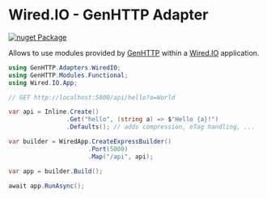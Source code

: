# Wired.IO - GenHTTP Adapter

[![nuget Package](https://img.shields.io/nuget/v/GenHTTP.Adapters.WiredIO.svg)](https://www.nuget.org/packages/GenHTTP.Adapters.WiredIO/)

Allows to use modules provided by [GenHTTP](https://genhttp.org) within a
[Wired.IO](https://github.com/MDA2AV/Wired.IO) application.

```csharp
using GenHTTP.Adapters.WiredIO;
using GenHTTP.Modules.Functional;
using Wired.IO.App;

// GET http://localhost:5000/api/hello?a=World

var api = Inline.Create()
                .Get("hello", (string a) => $"Hello {a}!")
                .Defaults(); // adds compression, eTag handling, ...

var builder = WiredApp.CreateExpressBuilder()
                      .Port(5000)
                      .Map("/api", api);

var app = builder.Build();

await app.RunAsync();
```
